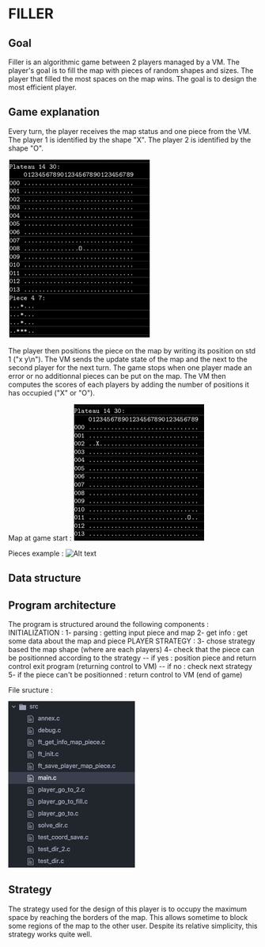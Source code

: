 # FILLER

## Goal
Filler is an algorithmic game between 2 players managed by a VM.
The player's goal is to fill the map with pieces of random shapes and sizes.
The player that filled the most spaces on the map wins.
The goal is to design the most efficient player.

## Game explanation
Every turn, the player receives the map status and one piece from the VM.
The player 1 is identified by the shape "X".
The player 2 is identified by the shape "O".

![Alt text](./img/VM_map.png?raw=true "Title")

The player then positions the piece on the map by writing its position on std 1 ("x y\n"). The VM sends the update state of the map and the next to the second player for the next turn.
The game stops when one player made an error or no additionnal pieces can be put on the map. 
The VM then computes the scores of each players by adding the number of positions it has occupied ("X" or "O").

Map at game start :
![Alt text](./img/map.png?raw=true "Title")

Pieces example : 
![Alt text](./img/piece.png?raw=true "Title")

## Data structure


## Program architecture
The program is structured around the following components :
INITIALIZATION : 
1- parsing : getting input piece and map
2- get info : get some data about the map and piece
PLAYER STRATEGY :
3- chose strategy based the map shape (where are each players)
4- check that the piece can be positionned according to the strategy
-- if yes : position piece and return control exit program (returning control to VM)
-- if no : check next strategy
5- if the piece can't be positionned : return control to VM (end of game)

File sructure : 

![Alt text](./img/file_structure.png?raw=true "Title")


## Strategy
The strategy used for the design of this player is to occupy the maximum space by reaching the borders of the map.
This allows sometime to block some regions of the map to the other user. Despite its relative simplicity, this strategy works quite well.
